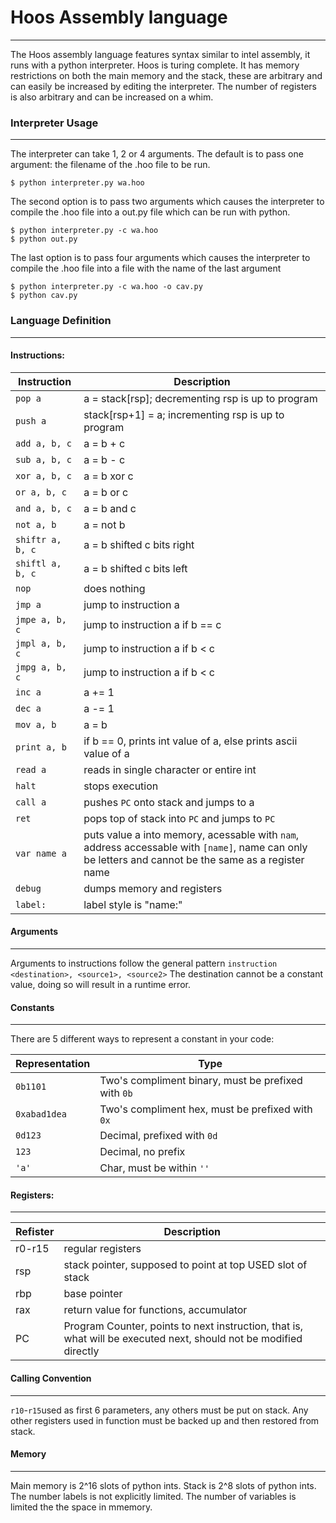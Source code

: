 # Hoos Assembly language
----------------------
The Hoos assembly language features syntax similar to intel assembly, it runs with a python interpreter. Hoos is turing complete. It has memory restrictions on both the main memory and the stack, these are arbitrary and can easily be increased by editing the interpreter. The number of registers is also arbitrary and can be increased on a whim.

### Interpreter Usage
--------------------
The interpreter can take 1, 2 or 4 arguments. The default is to pass one argument: the filename of the .hoo file to be run.
```
$ python interpreter.py wa.hoo
```

The second option is to pass two arguments which causes the interpreter to compile the .hoo file into a out.py file which can be run with python.
```
$ python interpreter.py -c wa.hoo
$ python out.py
```

The last option is to pass four arguments which causes the interpreter to compile the .hoo file into a file with the name of the last argument
```
$ python interpreter.py -c wa.hoo -o cav.py
$ python cav.py
```

### Language Definition
----------------------
#### Instructions:

|Instruction | Description |
|-------------|---------------|
|`pop a` |				a = stack[rsp]; decrementing rsp is up to program|
|`push a` |				stack[rsp+1] = a; incrementing rsp is up to program|
|`add a, b, c`|			a = b + c|
|`sub a, b, c`	|		a = b - c|
|`xor a, b, c`	|		a = b xor c|
|`or a, b, c`	|		a = b or c|
|`and a, b, c`	|		a = b and c|
|`not a, b`		|	a = not b|
|`shiftr a, b, c` |		a = b shifted c bits right|
|`shiftl a, b, c` |		a = b shifted c bits left|
|`nop`				|	does nothing
|`jmp a` 		|		jump to instruction a|
|`jmpe a, b, c`	|	jump to instruction a if b == c|
|`jmpl a, b, c`	|	jump to instruction a if b < c|
|`jmpg a, b, c`	|	jump to instruction a if b < c|
|`inc a` 		|		a += 1|
|`dec a` 		|		a -= 1|
|`mov a, b` 		|	a = b|
|`print a, b` 	|		if b == 0, prints int value of a, else prints ascii value of a|
|`read a` 		|		reads in single character or entire int|
|`halt`			|	stops execution|
|`call a`		|	pushes `PC` onto stack and jumps to a |
|`ret`			|	pops top of stack into `PC` and jumps to `PC` |
|`var name a` 	|		puts value a into memory, acessable with `nam`, address accessable with `[name]`, name can only be letters and cannot be the same as a register name|
|`debug`			|	dumps memory and registers|
|`label:`		|		label style is "name:"|

#### Arguments
----------------------
Arguments to instructions follow the general pattern `instruction <destination>, <source1>, <source2>`
The destination cannot be a constant value, doing so will result in a runtime error.

#### Constants
----------------------
There are 5 different ways to represent a constant in your code:

|Representation | Type |
|----------------|------|
|`0b1101`		 | Two's compliment binary, must be prefixed with `0b` |
|`0xabad1dea`	 | Two's compliment hex, must be prefixed with `0x` |
|`0d123`		 | Decimal, prefixed with `0d` |
|`123`			 | Decimal, no prefix |
|`'a'`			 | Char, must be within `''` |

#### Registers:
----------------------

| Refister | Description |
|----------|-------------|
|	r0-r15	|			regular registers |
|	rsp		|			stack pointer, supposed to point at top USED slot of stack |
|	rbp		|			base pointer |
|	rax		|			return value for functions, accumulator |
|	PC		|			Program Counter, points to next instruction, that is, what will be executed next, should not be modified directly |

#### Calling Convention
----------------------
`r10`-`r15`used as first 6 parameters, any others must be put on stack.
Any other registers used in function must be backed up and then restored from stack.

#### Memory
----------------------
Main memory is 2^16 slots of python ints.
Stack is 2^8 slots of python ints.
The number labels is not explicitly limited.
The number of variables is limited the the space in mmemory.
